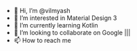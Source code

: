 - 👋 Hi, I’m @vilmyash
- 👀 I’m interested in Material Design 3
- 🌱 I’m currently learning Kotlin
- 💞️ I’m looking to collaborate on Google |||
- 📫 How to reach me 

<!---
vilmyash/vilmyash is a ✨ special ✨ repository because its `README.md` (this file) appears on your GitHub profile.
You can click the Preview link to take a look at your changes.
--->
